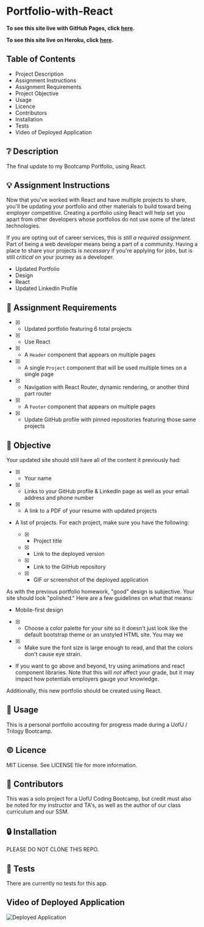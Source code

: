 # Portfolio-with-React

**To see this site live with GitHub Pages, click [here](https://nataliemichelsen.github.io/Portfolio-with-React/).**

**To see this site live on Heroku, click [here](https://dashboard.heroku.com/apps/natalie-react-portfolio).**

## **Table of Contents**

* Project Description
* Assignment Instructions
* Assignment Requirements
* Project Objective
* Usage
* Licence
* Contributors
* Installation
* Tests
* Video of Deployed Application

## ❔ **Description**

The final update to my Bootcamp Portfolio, using React. 

## 💡 **Assignment Instructions**

Now that you've worked with React and have multiple projects to share, you'll be updating your portfolio and other materials to build toward being employer competitive. Creating a portfolio using React will help set you apart from other developers whose portfolios do not use some of the latest technologies.

If you are opting out of career services, this is *still a required assignment*. Part of being a web developer means being a part of a community. Having a place to share your projects is *necessary* if you're applying for jobs, but is still *critical* on your journey as a developer.

  - Updated Portfolio
  - Design
  - React
  - Updated LinkedIn Profile

## 📌 **Assignment Requirements**

- [x] - Updated portfolio featuring 6 total projects

- [x] - Use React

- [x] - A `Header` component that appears on multiple pages

- [x] - A single `Project` component that will be used multiple times on a single page 

- [x] - Navigation with React Router, dynamic rendering, or another third part router

- [x] - A `Footer` component that appears on multiple pages

- [x] - Update GitHub profile with pinned repositories featuring those same projects

## 🔲 **Objective**

Your updated site should still have all of the content it previously had:

- [x] * Your name

- [x] * Links to your GitHub profile & LinkedIn page as well as your email address and phone number

- [x] * A link to a PDF of your resume with updated projects

* A list of projects. For each project, make sure you have the following:

  - [x] * Project title

  - [x] * Link to the deployed version

  - [x] * Link to the GitHub repository

  - [x] * GIF or screenshot of the deployed application
  
As with the previous portfolio homework, "good" design is subjective. Your site should look
"polished." Here are a few guidelines on what that means:

* Mobile-first design

- [x] * Choose a color palette for your site so it doesn't just look like
the default bootstrap theme or an unstyled HTML site. You may we

- [x] * Make sure the font size is large enough to read, and that the colors don't cause eye strain.

* If you want to go above and beyond, try using animations and react component libraries. Note 
that this will _not_ affect your grade, but it may impact how potentials employers gauge your knowledge.

Additionally, this new portfolio should be created using React.

## 🔑 **Usage**

This is a personal portfolio accouting for progress made during a UofU / Trilogy Bootcamp. 

## © **Licence**

MIT License. See LICENSE file for more information.

## 💬 **Contributors**

This was a solo project for a UofU Coding Bootcamp, but credit must also be noted for my instructor and TA's, as well as the author of our class curriculum and our SSM. 

## 🔒 **Installation**

PLEASE DO NOT CLONE THIS REPO. 

## 📂 **Tests**

There are currently no tests for this app. 

## **Video of Deployed Application**

![Deployed Application]()
